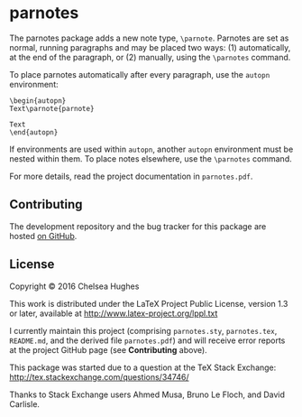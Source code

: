 parnotes
========

The parnotes package adds a new note type, `\parnote`. Parnotes are set as normal, running paragraphs and may be placed two ways: (1) automatically, at the end of the paragraph, or (2) manually, using the `\parnotes` command.

To place parnotes automatically after every paragraph, use the `autopn` environment:

    \begin{autopn}
    Text\parnote{parnote}
    
    Text
    \end{autopn}
    
If environments are used within `autopn`, another `autopn` environment must be nested within them. To place notes elsewhere, use the `\parnotes` command.

For more details, read the project documentation in `parnotes.pdf`.

Contributing
------------
The development repository and the bug tracker for this package are hosted [on GitHub](https://github.com/chelh/LaTeX-parnotes).

License
-------
Copyright &copy; 2016 Chelsea Hughes

This work is distributed under the LaTeX Project Public License, version 1.3 or later, available at http://www.latex-project.org/lppl.txt

I currently maintain this project (comprising `parnotes.sty`, `parnotes.tex`, `README.md`, and the derived file `parnotes.pdf`) and will receive error reports at the project GitHub page (see **Contributing** above).

This package was started due to a question at the TeX Stack Exchange: http://tex.stackexchange.com/questions/34746/

Thanks to Stack Exchange users Ahmed Musa, Bruno Le Floch, and David Carlisle.
